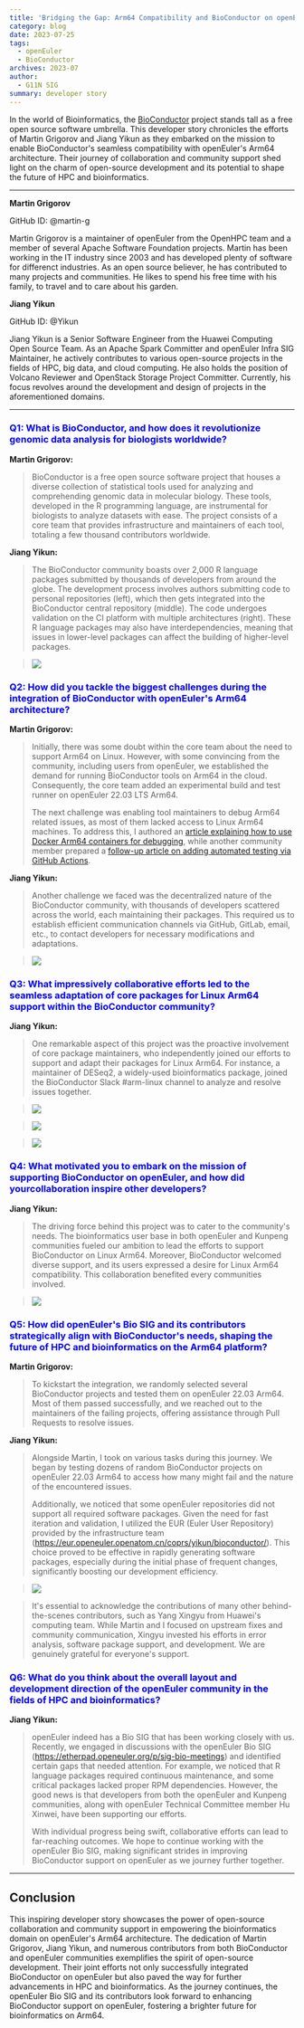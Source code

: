 ```yaml
---
title: 'Bridging the Gap: Arm64 Compatibility and BioConductor on openEuler'
category: blog
date: 2023-07-25
tags:
  - openEuler
  - BioConductor
archives: 2023-07
author:
  - G11N SIG
summary: developer story
---
```



In the world of Bioinformatics, the [BioConductor](http://mp.weixin.qq.com/s?__biz=MzI2NDE4OTE2Mg==&mid=2247504799&idx=1&sn=1a978f72b5eed3bf73d42013399363e5&chksm=eab2f61addc57f0c0689c1359c294044e157f9f30d371268133ba9cbb01a0ecfa1b197f17e3c&scene=21#wechat_redirect) project stands tall as a free open source software umbrella. This developer story chronicles the efforts of Martin Grigorov and Jiang Yikun as they embarked on the mission to enable BioConductor's seamless compatibility with openEuler's Arm64 architecture. Their journey of collaboration and community support shed light on the charm of open-source development and its potential to shape the future of HPC and bioinformatics.



------

**Martin Grigorov**

GitHub ID: @martin-g

Martin Grigorov is a maintainer of openEuler from the OpenHPC team and a member of several Apache Software Foundation projects. Martin has been working in the IT industry since 2003 and has developed plenty of software for differenct industries. As an open source believer, he has contributed to many projects and communities. He likes to spend his free time with his family, to travel and to care about his garden. 

 

**Jiang Yikun** 

GitHub ID: @Yikun

Jiang Yikun is a Senior Software Engineer from the Huawei Computing Open Source Team. As an Apache Spark Committer and openEuler Infra SIG Maintainer, he actively contributes to various open-source projects in the fields of HPC, big data, and cloud computing. He also holds the position of Volcano Reviewer and OpenStack Storage Project Committer. Currently, his focus revolves around the development and design of projects in the aforementioned domains.

 

------


### <span style='color:blue'>Q1: What is BioConductor, and how does it revolutionize genomic data analysis for biologists worldwide?</span>


**Martin Grigorov:**

> BioConductor is a free open source software project that houses a diverse collection of statistical tools used for analyzing and comprehending genomic data in molecular biology. These tools, developed in the R programming language, are instrumental for biologists to analyze datasets with ease. The project consists of a core team that provides infrastructure and maintainers of each tool, totaling a few thousand contributors worldwide.

 

**Jiang Yikun:**

> The BioConductor community boasts over 2,000 R language packages submitted by thousands of developers from around the globe. The development process involves authors submitting code to personal repositories (left), which then gets integrated into the BioConductor central repository (middle). The code undergoes validation on the CI platform with multiple architectures (right). These R language packages may also have interdependencies, meaning that issues in lower-level packages can affect the building of higher-level packages.

>![](./image/clip_image001.jpg)

### <span style='color:blue'>Q2: How did you tackle the biggest challenges during the integration of BioConductor with openEuler's Arm64 architecture?</span>

 

**Martin Grigorov:**

> Initially, there was some doubt within the core team about the need to support Arm64 on Linux. However, with some convincing from the community, including users from openEuler, we established the demand for running BioConductor tools on Arm64 in the cloud. Consequently, the core team added an experimental build and test runner on openEuler 22.03 LTS Arm64.
>
>  
>
> The next challenge was enabling tool maintainers to debug Arm64 related issues, as most of them lacked access to Linux Arm64 machines. To address this, I authored an [article explaining how to use Docker Arm64 containers for debugging](https://blog.bioconductor.org/posts/2023-06-09-debug-linux-arm64-on-docker/), while another community member prepared a [follow-up article on adding automated testing via GitHub Actions](https://blog.bioconductor.org/posts/2023-07-14-linux-arm64-github-actions/).

 

**Jiang Yikun:**

> Another challenge we faced was the decentralized nature of the BioConductor community, with thousands of developers scattered across the world, each maintaining their packages. This required us to establish efficient communication channels via GitHub, GitLab, email, etc., to contact developers for necessary modifications and adaptations.

>![](./image/clip_image004.jpg)

### <span style='color:blue'>Q3: What impressively collaborative efforts led to the seamless adaptation of core packages for Linux Arm64 support within the BioConductor community?</span>

 

**Jiang Yikun:**

> One remarkable aspect of this project was the proactive involvement of core package maintainers, who independently joined our efforts to support and adapt their packages for Linux Arm64. For instance, a maintainer of DESeq2, a widely-used bioinformatics package, joined the BioConductor Slack #arm-linux channel to analyze and resolve issues together.


>![](./image/clip_image005.jpg)

>![](./image/clip_image007.jpg)

>![](./image/clip_image009.jpg)



### <span style='color:blue'>Q4: What motivated you to embark on the mission of supporting BioConductor on openEuler, and how did yourcollaboration inspire other developers?</span>

 

**Jiang Yikun:**

> The driving force behind this project was to cater to the community's needs. The bioinformatics user base in both openEuler and Kunpeng communities fueled our ambition to lead the efforts to support BioConductor on Linux Arm64. Moreover, BioConductor welcomed diverse support, and its users expressed a desire for Linux Arm64 compatibility. This collaboration benefited every communities involved.


>![](./image/clip_image011.jpg)



### <span style='color:blue'>Q5: How did openEuler's Bio SIG and its contributors strategically align with BioConductor's needs, shaping the future of HPC and bioinformatics on the Arm64 platform?</span>

 

**Martin Grigorov:**

> To kickstart the integration, we randomly selected several BioConductor projects and tested them on openEuler 22.03 Arm64. Most of them passed successfully, and we reached out to the maintainers of the failing projects, offering assistance through Pull Requests to resolve issues.

 

**Jiang Yikun:**

> Alongside Martin, I took on various tasks during this journey. We began by testing dozens of random BioConductor projects on openEuler 22.03 Arm64 to access how many might fail and the nature of the encountered issues. 
>
> Additionally, we noticed that some openEuler repositories did not support all required software packages. Given the need for fast iteration and validation, I utilized the EUR (Euler User Repository) provided by the infrastructure team (<https://eur.openeuler.openatom.cn/coprs/yikun/bioconductor/>). This choice proved to be effective in rapidly generating software packages, especially during the initial phase of frequent changes, significantly boosting our development efficiency.

>![](./image/clip_image013.jpg)

> It's essential to acknowledge the contributions of many other behind-the-scenes contributors, such as Yang Xingyu from Huawei's computing team. While Martin and I focused on upstream fixes and community communication, Xingyu invested his efforts in error analysis, software package support, and development. We are genuinely grateful for everyone's support.

 

 

### <span style='color:blue'>Q6: What do you think about the overall layout and development direction of the openEuler community in the fields of HPC and bioinformatics?</span>

 

**Jiang Yikun:**

> openEuler indeed has a Bio SIG that has been working closely with us. Recently, we engaged in discussions with the openEuler Bio SIG (<https://etherpad.openeuler.org/p/sig-bio-meetings>) and identified certain gaps that needed attention. For example, we noticed that R language packages required continuous maintenance, and some critical packages lacked proper RPM dependencies. However, the good news is that developers from both the openEuler and Kunpeng communities, along with openEuler Technical Committee member Hu Xinwei, have been supporting our efforts.
>
> With individual progress being swift, collaborative efforts can lead to far-reaching outcomes. We hope to continue working with the openEuler Bio SIG, making significant strides in improving BioConductor support on openEuler as we journey further together.



------

## Conclusion

This inspiring developer story showcases the power of open-source collaboration and community support in empowering the bioinformatics domain on openEuler's Arm64 architecture. The dedication of Martin Grigorov, Jiang Yikun, and numerous contributors from both BioConductor and openEuler communities exemplifies the spirit of open-source development. Their joint efforts not only successfully integrated BioConductor on openEuler but also paved the way for further advancements in HPC and bioinformatics. As the journey continues, the openEuler Bio SIG and its contributors look forward to enhancing BioConductor support on openEuler, fostering a brighter future for bioinformatics on Arm64.